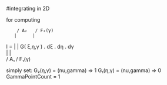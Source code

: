 ﻿#integrating in 2D

for computing 


        / A₂   / F₂(γ)                                                                              
       |      |         
  I =  |      |         G( ξ,η,γ ) . dξ . dη . dγ                                                             
       |      |                                                                               
      / A₁   / F₁(γ)   


simply set:
	G₂(η,γ) = (nu,gamma) => 1
	G₁(η,γ) = (nu,gamma) => 0
	GammaPointCount = 1